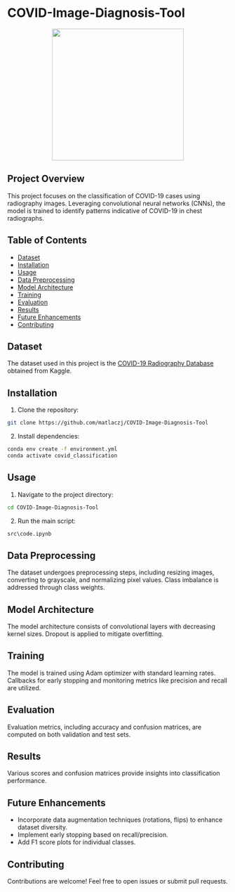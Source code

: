 # COVID-Image-Diagnosis-Tool

<img src="https://th.bing.com/th/id/OIG.sGXSsCEq5jl1y_jzVz3N?pid=ImgGn" width="300" height="300" style="display: block; margin: auto;">

## Project Overview

This project focuses on the classification of COVID-19 cases using radiography images. Leveraging convolutional neural networks (CNNs), the model is trained to identify patterns indicative of COVID-19 in chest radiographs.

## Table of Contents

- [Dataset](#dataset)
- [Installation](#installation)
- [Usage](#usage)
- [Data Preprocessing](#data-preprocessing)
- [Model Architecture](#model-architecture)
- [Training](#training)
- [Evaluation](#evaluation)
- [Results](#results)
- [Future Enhancements](#future-enhancements)
- [Contributing](#contributing)

## Dataset

The dataset used in this project is the [COVID-19 Radiography Database](https://www.kaggle.com/tawsifurrahman/covid19-radiography-database) obtained from Kaggle.

## Installation

1. Clone the repository:

```bash
git clone https://github.com/matlaczj/COVID-Image-Diagnosis-Tool
```

2. Install dependencies:

```bash
conda env create -f environment.yml
conda activate covid_classification
```

## Usage

1. Navigate to the project directory:

```bash
cd COVID-Image-Diagnosis-Tool
```

2. Run the main script:

```bash
src\code.ipynb
```

## Data Preprocessing

The dataset undergoes preprocessing steps, including resizing images, converting to grayscale, and normalizing pixel values. Class imbalance is addressed through class weights.

## Model Architecture

The model architecture consists of convolutional layers with decreasing kernel sizes. Dropout is applied to mitigate overfitting.

## Training

The model is trained using Adam optimizer with standard learning rates. Callbacks for early stopping and monitoring metrics like precision and recall are utilized.

## Evaluation

Evaluation metrics, including accuracy and confusion matrices, are computed on both validation and test sets.

## Results

Various scores and confusion matrices provide insights into classification performance.

## Future Enhancements

- Incorporate data augmentation techniques (rotations, flips) to enhance dataset diversity.
- Implement early stopping based on recall/precision.
- Add F1 score plots for individual classes.

## Contributing

Contributions are welcome! Feel free to open issues or submit pull requests.